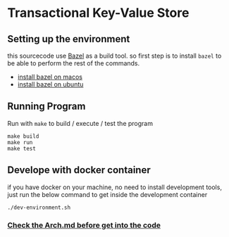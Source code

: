 # Transactional Key-Value Store

## Setting up the environment
this sourcecode use [Bazel](https://bazel.build/) as a build tool. so first step is to install `bazel` to be able to perform the rest of the commands.

* [install bazel on macos](https://bazel.build/install/os-x)
* [install bazel on ubuntu](https://bazel.build/install/ubuntu)

## Running Program
Run with `make` to build / execute / test the program
```
make build
make run
make test
```

## Develope with docker container
if you have docker on your machine, no need to install development tools, just run the below command to get inside the development container
```
./dev-environment.sh
```


### [Check the Arch.md before get into the code](ARCH.md)